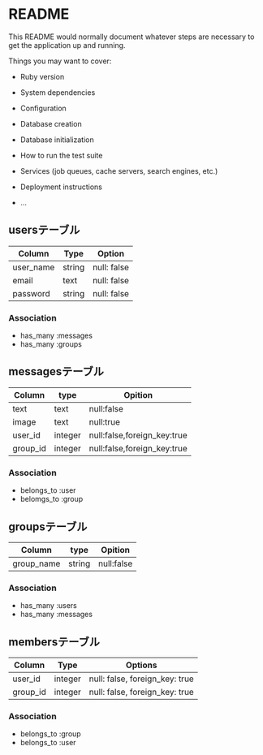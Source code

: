 # README

This README would normally document whatever steps are necessary to get the
application up and running.

Things you may want to cover:

* Ruby version

* System dependencies

* Configuration

* Database creation

* Database initialization

* How to run the test suite

* Services (job queues, cache servers, search engines, etc.)

* Deployment instructions

* ...

## usersテーブル

|Column|Type|Option|
|------|----|------|
|user_name|string|null: false|
|email|text|null: false|
|password|string|null: false|

### Association
- has_many :messages
- has_many :groups


## messagesテーブル

|Column|type|Opition|
|------|----|-------|
|text|text|null:false|
|image|text|null:true|
|user_id|integer|null:false,foreign_key:true|
|group_id|integer|null:false,foreign_key:true|

### Association
- belongs_to :user
- belomgs_to :group


## groupsテーブル

|Column|type|Opition|
|------|----|-------|
|group_name|string|null:false|

### Association
- has_many :users
- has_many :messages


## membersテーブル

|Column|Type|Options|
|------|----|-------|
|user_id|integer|null: false, foreign_key: true|
|group_id|integer|null: false, foreign_key: true|

### Association
- belongs_to :group
- belongs_to :user

